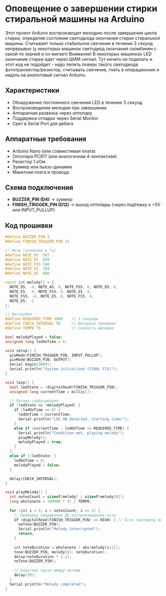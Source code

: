 # Оповещение о завершении стирки стиральной машины на Arduino

Этот проект Arduino воспроизводит мелодию после завершения цикла стирки, определяя состояние светодиода окончания стирки стиральной машины.
Считывает только стабильное свечение в течении 3 секунд непрерывно (у некоторых машинок светодиод окончания скомбинен с какой-то херней и он мигает)
Внимание! В некоторых машинках LED окончания стирки идет через ШИМ сигнал. Тут ничего не поделать и этот код не подойдет - надо лепить поверх такого светодиода фототранзистор/резистор, считывать свечение, гнать в операционник и кидать на аналоговый сигнал Arduino. 

## Характеристики

- Обнаружение постоянного свечения LED в течение 3 секунд
- Воспроизведение мелодии при завершении
- Аппаратная развязка через оптопару
- Поддержка отладки через Serial Monitor
- Срет в Serial Port для дебага

## Аппаратные требования

- Arduino Nano (или совместимая плата)
- Оптопара PC817 (или аналогичная 4-контактная)
- Резистор 1 кОм
- Зуммер или пьезо-динамик
- Макетная плата и провода

## Схема подключения

- **BUZZER_PIN (D4)** → зуммер
- **FINISH_TRIGGER_PIN (D12)** → выход оптопары (через подтяжку к +5V или INPUT_PULLUP)

## Код прошивки

```cpp
#define BUZZER_PIN 4
#define FINISH_TRIGGER_PIN 12

// Ноты (значения в Гц)
#define NOTE_D5  587
#define NOTE_E5  659
#define NOTE_FS5 740
#define NOTE_G5  784
#define NOTE_A5  880

const int melody[] = {
  NOTE_D5, -4, NOTE_A5, 8, NOTE_FS5, 8, NOTE_D5, 8,
  NOTE_E5, -4, NOTE_FS5, 8, NOTE_G5, 4,
  NOTE_FS5, -4, NOTE_E5, 8, NOTE_FS5, 4,
  NOTE_D5, -2
};

// Настройки
#define REQUIRED_TIME 3000    // 3 секунды
#define CHECK_INTERVAL 50     // Интервал проверки
#define TEMPO 75              // Скорость мелодии

bool melodyPlayed = false;
unsigned long ledOnTime = 0;

void setup() {
  pinMode(FINISH_TRIGGER_PIN, INPUT_PULLUP);
  pinMode(BUZZER_PIN, OUTPUT);
  Serial.begin(9600);
  Serial.println("System initialized (FINAL FIX)");
}

void loop() {
  bool ledState = !digitalRead(FINISH_TRIGGER_PIN);
  unsigned long currentTime = millis();

  // Логика срабатывания
  if (ledState && !melodyPlayed) {
    if (ledOnTime == 0) {
      ledOnTime = currentTime;
      Serial.println("LED ON detected, starting timer");
    } 
    else if (currentTime - ledOnTime >= REQUIRED_TIME) {
      Serial.println("Condition met, playing melody");
      playMelody();
      melodyPlayed = true;
    }
  } 
  else if (!ledState) {
    ledOnTime = 0;
    melodyPlayed = false;
  }

  delay(CHECK_INTERVAL);
}

void playMelody() {
  int notesCount = sizeof(melody) / sizeof(melody[0]);
  long wholenote = (60000 * 4) / TEMPO;
  
  for (int i = 0; i < notesCount; i += 2) {
    // Проверка прерывания ДО воспроизведения ноты
    if (digitalRead(FINISH_TRIGGER_PIN) == HIGH) { // Если светодиод выключился
      noTone(BUZZER_PIN);
      Serial.println("Melody interrupted");
      return;
    }
    
    int noteDuration = wholenote / abs(melody[i+1]);
    tone(BUZZER_PIN, melody[i], noteDuration);
    delay(noteDuration * 1.1);
    noTone(BUZZER_PIN);
    
    // Короткая пауза между нотами
    delay(30);
  }
  Serial.println("Melody completed");
}
